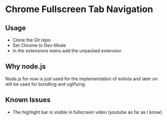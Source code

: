 # Chrome Fullscreen Tab Navigation

## Usage
- Clone the Git repo
- Set Chrome to Dev-Mode
- In the extensions menu add the unpacked extension

## Why node.js
Node.js for now is just used for the implementation of eslinta and later on will be used for bundling and uglifying.

## Known Issues
- The highlight bar is visible in fullscreen video (youtube as far as I know) 
